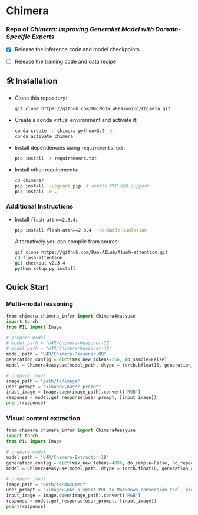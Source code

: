 # Chimera
### Repo of *Chimera: Improving Generalist Model with Domain-Specific Experts*


- [x] Release the inference code and model checkpoints
- [ ] Release the training code and data recipe



## 🛠️ Installation

- Clone this repository:

  ```bash
  git clone https://github.com/UniModal4Reasoning/Chimera.git
  ```

- Create a conda virtual environment and activate it:

  ```bash
  conda create -n chimera python=3.9 -y
  conda activate chimera
  ```

- Install dependencies using `requirements.txt`:

  ```bash
  pip install -r requirements.txt
  ```

- Install other requirements:

  ```bash
  cd chimera/
  pip install --upgrade pip  # enable PEP 660 support
  pip install -e .
  ```

### Additional Instructions

- Install `flash-attn==2.3.4`:

  ```bash
  pip install flash-attn==2.3.4 --no-build-isolation
  ```

  Alternatively you can compile from source:

  ```bash
  git clone https://github.com/Dao-AILab/flash-attention.git
  cd flash-attention
  git checkout v2.3.4
  python setup.py install
  ```


## Quick Start
### Multi-modal reasoning
```python
from chimera.chimera_infer import Chimera4easyuse
import torch
from PIL import Image

# prepare model
# model_path = "U4R/Chimera-Reasoner-2B"
# model_path = "U4R/Chimera-Reasoner-4B"
model_path = "U4R/Chimera-Reasoner-8B"
generation_config = dict(max_new_tokens=256, do_sample=False)
model = Chimera4easyuse(model_path, dtype = torch.bfloat16, generation_config= generation_config)

# prepare input
image_path = "path/to/image"
user_prompt = "<image>\nuser prompt"
input_image = Image.open(image_path).convert('RGB')
response = model.get_response(user_prompt, [input_image])
print(response)
```

### Visual content extraction
```python
from chimera.chimera_infer import Chimera4easyuse
import torch
from PIL import Image

# prepare model
model_path = "U4R/Chimera-Extractor-1B"
generation_config = dict(max_new_tokens=4096, do_sample=False, no_repeat_ngram_size = 20)
model = Chimera4easyuse(model_path, dtype = torch.float16, generation_config= generation_config)

# prepare input
image_path = "path/to/document"
user_prompt = "<image>\nAs a smart PDF to Markdown conversion tool, please convert the content of the provided PDF into Markdown format."
input_image = Image.open(image_path).convert('RGB')
response = model.get_response(user_prompt, [input_image])
print(response)
```